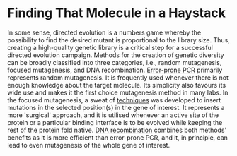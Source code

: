 # Finding That Molecule in a Haystack

In some sense, directed evolution is a numbers game whereby the possibility to find the desired mutant is proportional to the library size. Thus, creating a high-quality genetic library is a critical step for a successful directed evolution campaign. Methods for the creation of genetic diversity can be broadly classified into three categories, i.e., random mutagenesis, focused mutagenesis, and DNA recombination. [Error-prone PCR](epPCR.md) primarily represents random mutagenesis. It is frequently used whenever there is not enough knowledge about the target molecule. Its simplicity also favours its wide use and makes it the first choice mutagenesis method in many labs. In the focused mutagenesis, a sweat of [techniques](CCM.md) was developed to insert mutations in the selected position(s) in the gene of interest. It represents a more 'surgical' approach, and it is utilised whenever an active site of the protein or a particular binding interface is to be evolved while keeping the rest of the protein fold native. [DNA recombination](gene_shuttling.md) combines both methods' benefits as it is more efficient than error-prone PCR, and it, in principle, can lead to even mutagenesis of the whole gene of interest.

